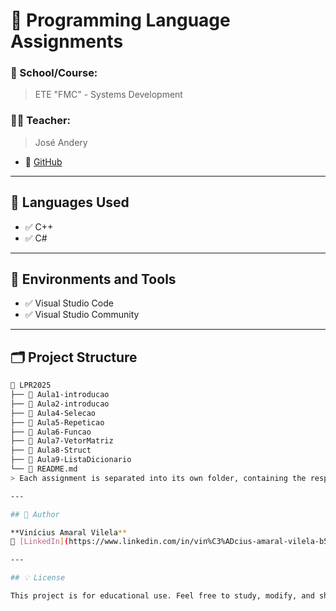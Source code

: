 # 📘 Programming Language Assignments

### 🏫 School/Course:
> ETE "FMC" - Systems Development

### 👨‍🏫 Teacher:
> José Andery  
- 🔗 [GitHub](https://github.com/joseandery)

---

## 🚀 Languages Used

- ✅ C++
- ✅ C#

---

## 🧪 Environments and Tools

- ✅ Visual Studio Code
- ✅ Visual Studio Community

---

## 🗂️ Project Structure

```bash
📁 LPR2025
├── 📁 Aula1-introducao
├── 📁 Aula2-introducao
├── 📁 Aula4-Selecao
├── 📁 Aula5-Repeticao
├── 📁 Aula6-Funcao
├── 📁 Aula7-VetorMatriz
├── 📁 Aula8-Struct
├── 📁 Aula9-ListaDicionario
└── 📄 README.md 
> Each assignment is separated into its own folder, containing the respective source code.

---

## 👤 Author

**Vinícius Amaral Vilela**  
🔗 [LinkedIn](https://www.linkedin.com/in/vin%C3%ADcius-amaral-vilela-b57549362?utm_source=share&utm_campaign=share_via&utm_content=profile&utm_medium=ios_app)

---

## 💡 License

This project is for educational use. Feel free to study, modify, and share it with proper credit. 👩‍💻👨‍💻